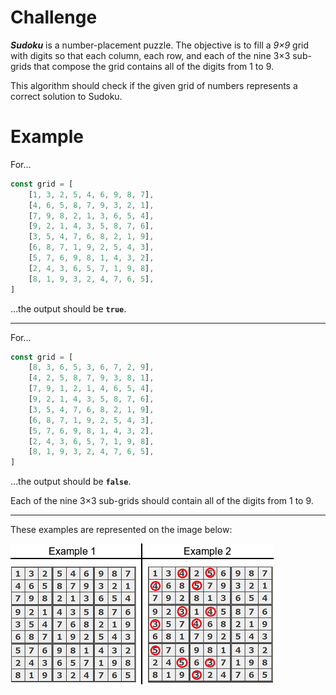# Challenge
***Sudoku*** is a number-placement puzzle.
The objective is to fill a *9&times;9* grid with digits so that each column, each row, and each of the nine 3&times;3 sub-grids that compose the grid contains all of the digits from 1 to 9.

This algorithm should check if the given grid of numbers represents a correct solution to Sudoku.

# Example
For&hellip;

~~~ts
const grid = [
	[1, 3, 2, 5, 4, 6, 9, 8, 7],
	[4, 6, 5, 8, 7, 9, 3, 2, 1],
	[7, 9, 8, 2, 1, 3, 6, 5, 4],
	[9, 2, 1, 4, 3, 5, 8, 7, 6],
	[3, 5, 4, 7, 6, 8, 2, 1, 9],
	[6, 8, 7, 1, 9, 2, 5, 4, 3],
	[5, 7, 6, 9, 8, 1, 4, 3, 2],
	[2, 4, 3, 6, 5, 7, 1, 9, 8],
	[8, 1, 9, 3, 2, 4, 7, 6, 5],
]
~~~

&hellip;the output should be **`true`**.

---

For&hellip;

~~~ts
const grid = [
	[8, 3, 6, 5, 3, 6, 7, 2, 9],
	[4, 2, 5, 8, 7, 9, 3, 8, 1],
	[7, 9, 1, 2, 1, 4, 6, 5, 4],
	[9, 2, 1, 4, 3, 5, 8, 7, 6],
	[3, 5, 4, 7, 6, 8, 2, 1, 9],
	[6, 8, 7, 1, 9, 2, 5, 4, 3],
	[5, 7, 6, 9, 8, 1, 4, 3, 2],
	[2, 4, 3, 6, 5, 7, 1, 9, 8],
	[8, 1, 9, 3, 2, 4, 7, 6, 5],
]
~~~

&hellip;the output should be **`false`**.

Each of the nine 3&times;3 sub-grids should contain all of the digits from 1 to 9.

---

These examples are represented on the image below:

![Sudoku Games]

[Sudoku Games]: ./sudoku-example.png 'Two examples of completed Sudoku game boards; one of them is badly flawed.'
